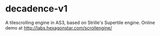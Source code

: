 decadence-v1
============

A tilescrolling engine in AS3, based on Strille's Supertile engine. Online demo at http://labs.hexagonstar.com/scrollengine/
